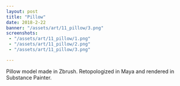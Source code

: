 ```yaml
---
layout: post
title: "Pillow"
date: 2018-2-22
banner: "/assets/art/11_pillow/3.png"
screenshots:
 - "/assets/art/11_pillow/1.png"
 - "/assets/art/11_pillow/2.png"
 - "/assets/art/11_pillow/3.png"

---
```


Pillow model made in Zbrush. Retopologized in Maya and rendered in Substance Painter.
